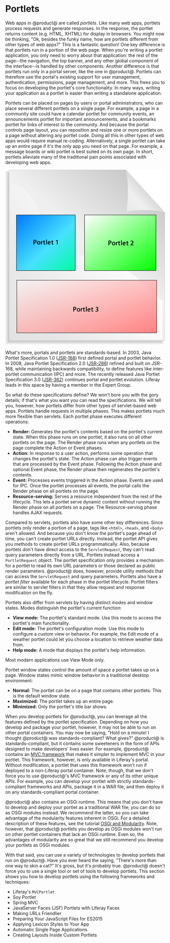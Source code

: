 # Portlets [](id=portlets)

Web apps in @product@ are called *portlets*. Like many web apps, portlets
process requests and generate responses. In the response, the portlet returns
content (e.g. HTML, XHTML) for display in browsers. You might now be thinking,
"Ok, besides the funky name, how are portlets different from other types of web
apps?" This is a fantastic question! One key difference is that portlets run in
a portion of the web page. When you're writing a portlet application, you only
need to worry about that application: the rest of the page--the navigation, the 
top banner, and any other global component of the interface--is handled by other 
components. Another difference is that portlets run only in a portal server, 
like the one in @product@. Portlets can therefore use the portal's existing 
support for user management, authentication, permissions, page management, and 
more. This frees you to focus on developing the portlet's core functionality. In 
many ways, writing your application as a portlet is easier than writing a 
standalone application. 

Portlets can be placed on pages by users or portal administrators, who can place 
several different portlets on a single page. For example, a page in a community 
site could have a calendar portlet for community events, an announcements 
portlet for important announcements, and a bookmarks portlet for links of 
interest to the community. And because the portal controls page layout, you can 
reposition and resize one or more portlets on a page without altering any 
portlet code. Doing all this in other types of web apps would require manual 
re-coding. Alternatively, a single portlet can take up an entire page if it's 
the only app you need on that page. For example, a message boards or wiki 
portlet is best suited on its own page. In short, portlets alleviate many of the 
traditional pain points associated with developing web apps. 

![Figure 1: You can place multiple portlets on a single page.](../../images/portlet-applications.png)

What's more, portals and portlets are standards-based. In 2003, Java Portlet 
Specification 1.0 
([JSR-168](https://jcp.org/en/jsr/detail?id=168)) 
first defined portal and portlet behavior. In 2008, Java Portlet Specification 
2.0 
([JSR-286](https://jcp.org/en/jsr/detail?id=286)) 
refined and built on JSR-168, while maintaining backwards compatibility, to 
define features like inter-portlet communication (IPC) and more. The recently 
released Java Portlet Specification 3.0 
([JSR-362](https://jcp.org/en/jsr/detail?id=362)) 
continues portal and portlet evolution. Liferay leads in this space by having a 
member in the Expert Group. 

So what do these specifications define? We won't bore you with the gory details; 
if that's what you want you can read the specifications. We will tell you, 
however, how portlets differ from other types of servlet-based web apps. 
Portlets handle requests in multiple phases. This makes portlets much more 
flexible than servlets. Each portlet phase executes different operations: 

- **Render:** Generates the portlet's contents based on the portlet's current 
  state. When this phase runs on one portlet, it also runs on all other portlets 
  on the page. The Render phase runs when any portlets on the page complete the 
  Action or Event phases. 
- **Action:** In response to a user action, performs some operation that changes 
  the portlet's state. The Action phase can also trigger events that are 
  processed by the Event phase. Following the Action phase and optional Event 
  phase, the Render phase then regenerates the portlet's contents. 
- **Event:** Processes events triggered in the Action phase. Events are used for 
  IPC. Once the portlet processes all events, the portal calls the Render phase 
  on all portlets on the page. 
- **Resource-serving:** Serves a resource independent from the rest of the 
  lifecycle. This lets a portlet serve dynamic content without running the 
  Render phase on all portlets on a page. The Resource-serving phase handles 
  AJAX requests. 

Compared to servlets, portlets also have some other key differences. Since
portlets only render a portion of a page, tags like `<html>`, `<head>`, and 
`<body>` aren't allowed. And because you don't know the portlet's page ahead of 
time, you can't create portlet URLs directly. Instead, the portlet API gives you 
methods to create portlet URLs programmatically. Also, because portlets don't 
have direct access to the `ServletRequest`, they can't read query parameters 
directly from a URL. Portlets instead access a `PortletRequest` object. The 
portlet specification only provides a mechanism for a portlet to read its own 
URL parameters or those declared as public render parameters. @product@ does, 
however, provide utility methods that can access the `ServletRequest` and query 
parameters. Portlets also have a *portlet filter* available for each phase in 
the portlet lifecycle. Portlet filters are similar to servlet filters in that 
they allow request and response modification on the fly. 

Portlets also differ from servlets by having distinct modes and window states.
Modes distinguish the portlet's current function: 

- **View mode:** The portlet's standard mode. Use this mode to access the 
  portlet's main functionality. 
- **Edit mode:** The portlet's configuration mode. Use this mode to configure a 
  custom view or behavior. For example, the Edit mode of a weather portlet could 
  let you choose a location to retrieve weather data from. 
- **Help mode:** A mode that displays the portlet's help information. 

Most modern applications use View Mode only. 

Portlet window states control the amount of space a portlet takes up on a page. 
Window states mimic window behavior in a traditional desktop environment: 

- **Normal:** The portlet can be on a page that contains other portlets. This is 
  the default window state. 
- **Maximized:** The portlet takes up an entire page. 
- **Minimized:** Only the portlet's title bar shows. 

When you develop portlets for @product@, you can leverage all the features
defined by the portlet specification. Depending on how you develop and package
your portlet, however, it may not be able to run on other portal containers. You
may now be saying, "Hold on a minute! I thought @product@ was 
standards-compliant? What gives?" @product@ is standards-compliant, but it 
contains some sweeteners in the form of APIs designed to make developers' lives 
easier. For example, @product@ contains an 
[MVC framework](/develop/tutorials/-/knowledge_base/7-0/liferay-mvc-portlet) 
that makes it simpler to implement MVC in your portlet. This framework, however, 
is only available in Liferay's portal. Without modification, a portlet that uses 
this framework won't run if deployed to a non-Liferay portal container. Note, 
though, that we don't force you to use @product@'s MVC framework or any of its 
other unique APIs. For example, you can develop your portlet with strictly 
standards-compliant frameworks and APIs, package it in a WAR file, and then 
deploy it on any standards-compliant portal container. 

@product@ also contains an OSGi runtime. This means that you don't have to 
develop and deploy your portlet as a traditional WAR file; you can do so as OSGi 
modules instead. We recommend the latter, so you can take advantage of the 
modularity features inherent in OSGi. For a detailed description of these 
features, see the tutorial 
[OSGi and Modularity](/develop/tutorials/-/knowledge_base/7-0/osgi-and-modularity-for-liferay-6-developers). 
Note, however, that @product@ portlets you develop as OSGi modules won't run on 
other portlet containers that lack an OSGi runtime. Even so, the advantages of 
modularity are so great that we still recommend you develop your portlets as 
OSGi modules. 

With that said, you can use a variety of technologies to develop portlets that
run on @product@. Have you ever heard the saying, "There's more than one way to
skin a cat?" It's gross, but it's probably true. @product@ doesn't force you to
use a single tool or set of tools to develop portlets. This section shows you
how to develop portlets using the following frameworks and techniques: 

- Liferay's `MVCPortlet`
- Soy Portlet
- Spring MVC
- JavaServer Faces (JSF) Portlets with Liferay Faces
- Making URLs Friendlier
- Preparing Your JavaScript Files for ES2015
- Applying Lexicon Styles to Your App
- Automatic Single Page Applications
- Creating Layouts Inside Custom Portlets
